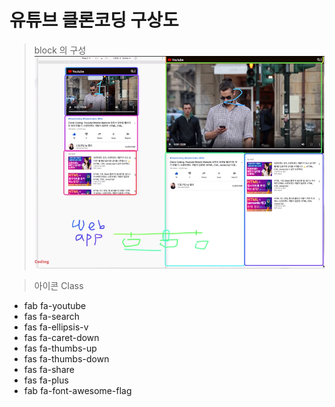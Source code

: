 # 유튜브 클론코딩 구상도

> block 의 구성
> ![block devision](img/block-devision.png)

> 아이콘 Class

- fab fa-youtube
- fas fa-search
- fas fa-ellipsis-v
- fas fa-caret-down
- fas fa-thumbs-up
- fas fa-thumbs-down
- fas fa-share
- fas fa-plus
- fab fa-font-awesome-flag

